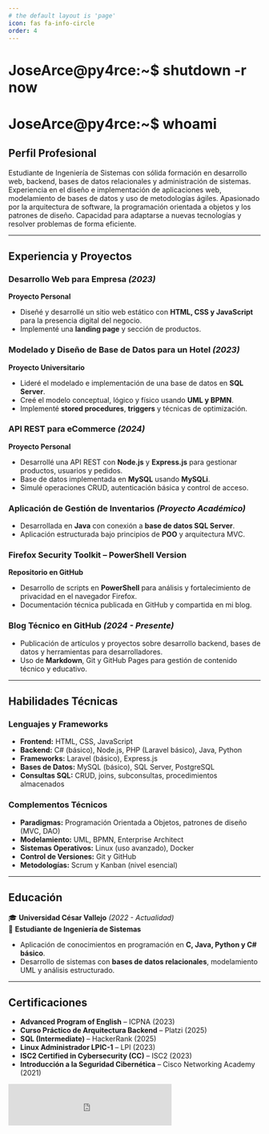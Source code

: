 ```yaml
---
# the default layout is 'page'
icon: fas fa-info-circle
order: 4
---
```


 

#  JoseArce@py4rce:~$ shutdown -r now
#  JoseArce@py4rce:~$ whoami


## **Perfil Profesional**  
Estudiante de Ingeniería de Sistemas con sólida formación en desarrollo web, backend, bases de datos relacionales y administración de sistemas. Experiencia en el diseño e implementación de aplicaciones web, modelamiento de bases de datos y uso de metodologías ágiles. Apasionado por la arquitectura de software, la programación orientada a objetos y los patrones de diseño. Capacidad para adaptarse a nuevas tecnologías y resolver problemas de forma eficiente.

---

## **Experiencia y Proyectos**

### **Desarrollo Web para Empresa** _(2023)_  
**Proyecto Personal**  
- Diseñé y desarrollé un sitio web estático con **HTML, CSS y JavaScript** para la presencia digital del negocio.  
- Implementé una **landing page** y sección de productos.

### **Modelado y Diseño de Base de Datos para un Hotel** _(2023)_  
**Proyecto Universitario**  
- Lideré el modelado e implementación de una base de datos en **SQL Server**.  
- Creé el modelo conceptual, lógico y físico usando **UML y BPMN**.  
- Implementé **stored procedures**, **triggers** y técnicas de optimización.

### **API REST para eCommerce** _(2024)_  
**Proyecto Personal**  
- Desarrollé una API REST con **Node.js** y **Express.js** para gestionar productos, usuarios y pedidos.  
- Base de datos implementada en **MySQL** usando **MySQLi**.  
- Simulé operaciones CRUD, autenticación básica y control de acceso.

### **Aplicación de Gestión de Inventarios** _(Proyecto Académico)_  
- Desarrollada en **Java** con conexión a **base de datos SQL Server**.  
- Aplicación estructurada bajo principios de **POO** y arquitectura MVC.

### **Firefox Security Toolkit – PowerShell Version**  
**Repositorio en GitHub**  
- Desarrollo de scripts en **PowerShell** para análisis y fortalecimiento de privacidad en el navegador Firefox.  
- Documentación técnica publicada en GitHub y compartida en mi blog.

### **Blog Técnico en GitHub** _(2024 - Presente)_  
- Publicación de artículos y proyectos sobre desarrollo backend, bases de datos y herramientas para desarrolladores.  
- Uso de **Markdown**, Git y GitHub Pages para gestión de contenido técnico y educativo.

---

## **Habilidades Técnicas**

### **Lenguajes y Frameworks**  
- **Frontend:** HTML, CSS, JavaScript  
- **Backend:** C# (básico), Node.js, PHP (Laravel básico), Java, Python  
- **Frameworks:** Laravel (básico), Express.js  
- **Bases de Datos:** MySQL (básico), SQL Server, PostgreSQL  
- **Consultas SQL:** CRUD, joins, subconsultas, procedimientos almacenados

### **Complementos Técnicos**  
- **Paradigmas:** Programación Orientada a Objetos, patrones de diseño (MVC, DAO)  
- **Modelamiento:** UML, BPMN, Enterprise Architect  
- **Sistemas Operativos:** Linux (uso avanzado), Docker  
- **Control de Versiones:** Git y GitHub  
- **Metodologías:** Scrum y Kanban (nivel esencial)

---

## **Educación**

🎓 **Universidad César Vallejo** _(2022 - Actualidad)_  
📌 **Estudiante de Ingeniería de Sistemas**  
- Aplicación de conocimientos en programación en **C, Java, Python y C# básico**.  
- Desarrollo de sistemas con **bases de datos relacionales**, modelamiento UML y análisis estructurado.

---

## **Certificaciones**  
- **Advanced Program of English** – ICPNA (2023)
- **Curso Práctico de Arquitectura Backend** – Platzi (2025)  
- **SQL (Intermediate)** – HackerRank (2025)  
- **Linux Administrador LPIC-1** – LPI (2023)  
- **ISC2 Certified in Cybersecurity (CC)** – ISC2 (2023)  
- **Introducción a la Seguridad Cibernética** – Cisco Networking Academy (2021)  

 
<iframe src="https://tryhackme.com/api/v2/badges/public-profile?userPublicId=3167671" frameborder="0" style="border: none; width: 325.5px; height: 83px; overflow: hidden;"></iframe>
